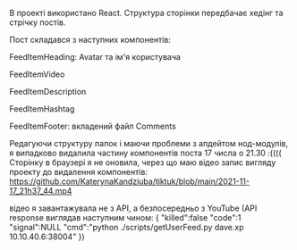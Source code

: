 В проекті використано React.
Структура сторінки передбачає хедінг та стрічку постів.

Пост складався з наступних компонентів:

FeedItemHeading: Avatar та ім'я користувача

FeedItemVideo

FeedItemDescription

FeedItemHashtag

FeedItemFooter: вкладений файл Comments

Редагуючи структуру папок і маючи проблеми з апдейтом нод-модулів, я випадково видалила частину компонентів поста 17 числа о 21.30 :((((
Сторінку в браузері я не оновила, через що маю відео запис вигляду проекту до видалення компонентів: https://github.com/KaterynaKandziuba/tiktuk/blob/main/2021-11-17_21h37_44.mp4

відео я завантажувала не з API, а безпосередньо з YouTube
(API response виглядав наступним чином: 
{
"killed":false
"code":1
"signal":NULL
"cmd":"python ./scripts/getUserFeed.py dave.xp 10.10.40.6:38004"
})
